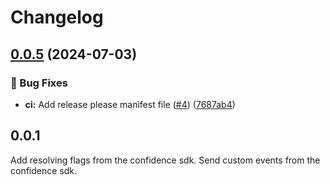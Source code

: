 # Changelog

## [0.0.5](https://github.com/spotify/confidence-sdk-flutter/compare/v0.0.4...0.0.5) (2024-07-03)


### 🐛 Bug Fixes

* **ci:** Add release please manifest file ([#4](https://github.com/spotify/confidence-sdk-flutter/issues/4)) ([7687ab4](https://github.com/spotify/confidence-sdk-flutter/commit/7687ab4da3151fc70d21beec495762085408a47e))

## 0.0.1

Add resolving flags from the confidence sdk.
Send custom events from the confidence sdk.
